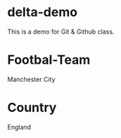 # delta-demo
This is a demo for Git &amp; Github class.

# Footbal-Team
Manchester City

# Country
England